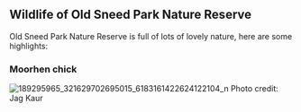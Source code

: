 ## Wildlife of Old Sneed Park Nature Reserve 

Old Sneed Park Nature Reserve is full of lots of lovely nature, here are some highlights:

### Moorhen chick
![189295965_321629702695015_6183161422624122104_n](https://user-images.githubusercontent.com/74665965/120632742-3087a580-c461-11eb-8b8d-e006c7a4fbd8.jpg)
Photo credit: Jag Kaur
